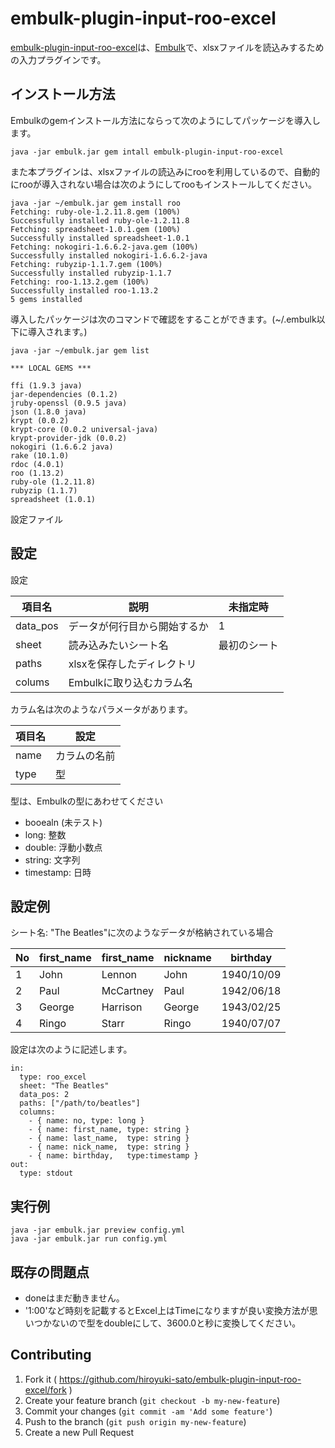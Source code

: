 # embulk-plugin-input-roo-excel

[embulk-plugin-input-roo-excel](https://github.com/hiroyuki-sato/embulk-plugin-input-roo-excel)は、[Embulk](https://github.com/embulk/embulk)で、xlsxファイルを読込みするための入力プラグインです。

## インストール方法

Embulkのgemインストール方法にならって次のようにしてパッケージを導入します。


```
java -jar embulk.jar gem intall embulk-plugin-input-roo-excel
```

また本プラグインは、xlsxファイルの読込みにrooを利用しているので、自動的にrooが導入されない場合は次のようにしてrooもインストールしてください。

```
java -jar ~/embulk.jar gem install roo
Fetching: ruby-ole-1.2.11.8.gem (100%)
Successfully installed ruby-ole-1.2.11.8
Fetching: spreadsheet-1.0.1.gem (100%)
Successfully installed spreadsheet-1.0.1
Fetching: nokogiri-1.6.6.2-java.gem (100%)
Successfully installed nokogiri-1.6.6.2-java
Fetching: rubyzip-1.1.7.gem (100%)
Successfully installed rubyzip-1.1.7
Fetching: roo-1.13.2.gem (100%)
Successfully installed roo-1.13.2
5 gems installed
```


導入したパッケージは次のコマンドで確認をすることができます。(~/.embulk以下に導入されます。)

```
java -jar ~/embulk.jar gem list

*** LOCAL GEMS ***

ffi (1.9.3 java)
jar-dependencies (0.1.2)
jruby-openssl (0.9.5 java)
json (1.8.0 java)
krypt (0.0.2)
krypt-core (0.0.2 universal-java)
krypt-provider-jdk (0.0.2)
nokogiri (1.6.6.2 java)
rake (10.1.0)
rdoc (4.0.1)
roo (1.13.2)
ruby-ole (1.2.11.8)
rubyzip (1.1.7)
spreadsheet (1.0.1)
```

設定ファイル


## 設定

設定

| 項目名   | 説明                         | 未指定時    |
|----------|------------------------------|-------------|
| data_pos | データが何行目から開始するか | 1           |
| sheet    | 読み込みたいシート名         | 最初のシート|
| paths    | xlsxを保存したディレクトリ   |             |
| colums   | Embulkに取り込むカラム名     |             |


カラム名は次のようなパラメータがあります。


| 項目名   | 設定                         |
|----------|------------------------------|
| name     | カラムの名前                 |
| type     | 型                           |

型は、Embulkの型にあわせてください

* booealn (未テスト)
* long: 整数
* double: 浮動小数点
* string: 文字列
* timestamp: 日時

## 設定例

シート名: "The Beatles"に次のようなデータが格納されている場合

| No | first_name  | first_name | nickname | birthday   |
|----|-------------|------------|----------|------------|
| 1  | John        | Lennon     | John     | 1940/10/09 |
| 2  | Paul        | McCartney  | Paul     | 1942/06/18 |
| 3  | George      | Harrison   | George   | 1943/02/25 |
| 4  | Ringo       | Starr      | Ringo    | 1940/07/07 |


設定は次のように記述します。

```
in:
  type: roo_excel
  sheet: "The Beatles"
  data_pos: 2
  paths: ["/path/to/beatles"]
  columns:
    - { name: no, type: long }
    - { name: first_name, type: string }
    - { name: last_name,  type: string }
    - { name: nick_name,  type: string }
    - { name: birthday,   type:timestamp }
out:
  type: stdout
```

## 実行例

```
java -jar embulk.jar preview config.yml
java -jar embulk.jar run config.yml
```

## 既存の問題点

* doneはまだ動きません。
* '1:00'など時刻を記載するとExcel上はTimeになりますが良い変換方法が思いつかないので型をdoubleにして、3600.0と秒に変換してください。

## Contributing

1. Fork it ( https://github.com/hiroyuki-sato/embulk-plugin-input-roo-excel/fork )
2. Create your feature branch (`git checkout -b my-new-feature`)
3. Commit your changes (`git commit -am 'Add some feature'`)
4. Push to the branch (`git push origin my-new-feature`)
5. Create a new Pull Request
